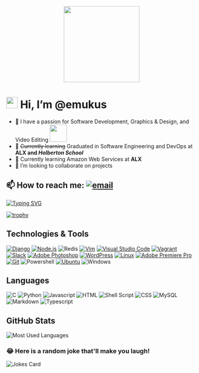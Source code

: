 <div id="header" align="center">
  <img src="https://media.giphy.com/media/jdPMeyv9rn0hZHh8n9/giphy.gif" width="200"/>
</div>

# <img src="https://media.giphy.com/media/hvRJCLFzcasrR4ia7z/giphy.gif" width="30px"/> Hi, I’m @emukus

- 👀 I have a passion for Software Development, Graphics & Design, and Video Editing <img src="https://media.giphy.com/media/WUlplcMpOCEmTGBtBW/giphy.gif" width="45">
- 🌴 ~~Currently learning~~ Graduated in Software Engineering and DevOps at **ALX and _Holberton School_**
- 🌱 Currently learning Amazon Web Services at **ALX**
- 💞️ I’m looking to collaborate on projects
## 📫 How to reach me: [![email](https://img.shields.io/badge/Gmail-D14836?style=for-the-badge&logo=gmail&logoColor=white)](mailto:mukuna.eugene@gmail.com)

[![Typing SVG](https://readme-typing-svg.herokuapp.com/?lines=Software+Engineering+Student;Graphic+Designer;and+Video+Editor)](https://git.io/typing-svg)

[![trophy](https://github-profile-trophy.vercel.app/?username=emukus&theme=onedark&rank=S,A)](https://github.com/ryo-ma/github-profile-trophy)

## Technologies & Tools
[![Django](https://img.shields.io/badge/Django-092E20?style=for-the-badge&logo=django&logoColor=white)](https://www.djangoproject.com/ "Django")
[![Node.js](https://img.shields.io/badge/Node.js-43853D?style=for-the-badge&logo=node.js&logoColor=white)](https://nodejs.org/en "Nodejs")
![Redis](https://img.shields.io/badge/redis-%23DD0031.svg?&style=for-the-badge&logo=redis&logoColor=white)
[![Vim](https://img.shields.io/badge/VIM-%2311AB00.svg?style=for-the-badge&logo=vim&logoColor=white)](https://www.vim.org/ "Vim")
[![Visual Studio Code](https://img.shields.io/badge/Visual%20Studio%20Code-0078d7.svg?style=for-the-badge&logo=visual-studio-code&logoColor=white)](https://code.visualstudio.com/ "VS Code")
[![Vagrant](https://img.shields.io/badge/vagrant-%231563FF.svg?style=for-the-badge&logo=vagrant&logoColor=white)](https://vagrantup.com/ "Vagrant")
[![Slack](https://img.shields.io/badge/Slack-4A154B?style=for-the-badge&logo=slack&logoColor=white)](https://www.slack.com/ "Slack")
[![Adobe Photoshop](https://img.shields.io/badge/adobe%20photoshop-%2331A8FF.svg?style=for-the-badge&logo=adobe%20photoshop&logoColor=white)](https://www.photoshop.com/ "Photoshop")
[![WordPress](https://img.shields.io/badge/WordPress-%23117AC9.svg?style=for-the-badge&logo=WordPress&logoColor=white)](https://wordpress.com/website-builder/ "WordPress")
[![Linux](https://img.shields.io/badge/Linux-FCC624?style=for-the-badge&logo=linux&logoColor=black)](https://www.linux.org/ "Linux")
[![Adobe Premiere Pro](https://img.shields.io/badge/Adobe%20Premiere%20Pro-9999FF.svg?style=for-the-badge&logo=Adobe%20Premiere%20Pro&logoColor=white)](https://www.adobe.com/products/premiere.html "Premiere Pro")[![Git](https://img.shields.io/badge/git-%23F05033.svg?style=for-the-badge&logo=git&logoColor=white)](https://git-scm.com/ "Git")
![Powershell](https://img.shields.io/badge/Powershell-2CA5E0?style=for-the-badge&logo=powershell&logoColor=white)
[![Ubuntu](https://img.shields.io/badge/Ubuntu-E95420?style=for-the-badge&logo=ubuntu&logoColor=white)](https://ubuntu.com/ "Ubuntu")
![Windows](https://img.shields.io/badge/Windows-0078D6?style=for-the-badge&logo=windows&logoColor=white)

## Languages
![C](https://img.shields.io/badge/c-%2300599C.svg?style=for-the-badge&logo=c&logoColor=white)
![Python](https://img.shields.io/badge/python-3670A0?style=for-the-badge&logo=python&logoColor=ffdd54)
![Javascript](https://img.shields.io/badge/JavaScript-F7DF1E?style=for-the-badge&logo=javascript&logoColor=black)
![HTML](https://img.shields.io/badge/HTML-239120?style=for-the-badge&logo=html5&logoColor=white)
![Shell Script](https://img.shields.io/badge/shell_script-%23121011.svg?style=for-the-badge&logo=gnu-bash&logoColor=white)
![CSS](https://img.shields.io/badge/CSS-239120?&style=for-the-badge&logo=css3&logoColor=white)
![MySQL](https://img.shields.io/badge/MySQL-00000F?style=for-the-badge&logo=mysql&logoColor=white)
![Markdown](https://img.shields.io/badge/Markdown-000000?style=for-the-badge&logo=markdown&logoColor=white)
![Typescript](https://img.shields.io/badge/TypeScript-007ACC?style=for-the-badge&logo=typescript&logoColor=white)

## GitHub Stats
![Most Used Languages](https://github-readme-stats.vercel.app/api/top-langs/?username=emukus&theme=blue-green)


### 😂 Here is a random joke that'll make you laugh!
![Jokes Card](https://readme-jokes.vercel.app/api)

<!---
emukus/emukus is a ✨ special ✨ repository because its `README.md` (this file) appears on your GitHub profile.
You can click the Preview link to take a look at your changes.
--->

<img src="https://komarev.com/ghpvc/?username=emukus&style=flat-square&color=blue" alt=""/>
